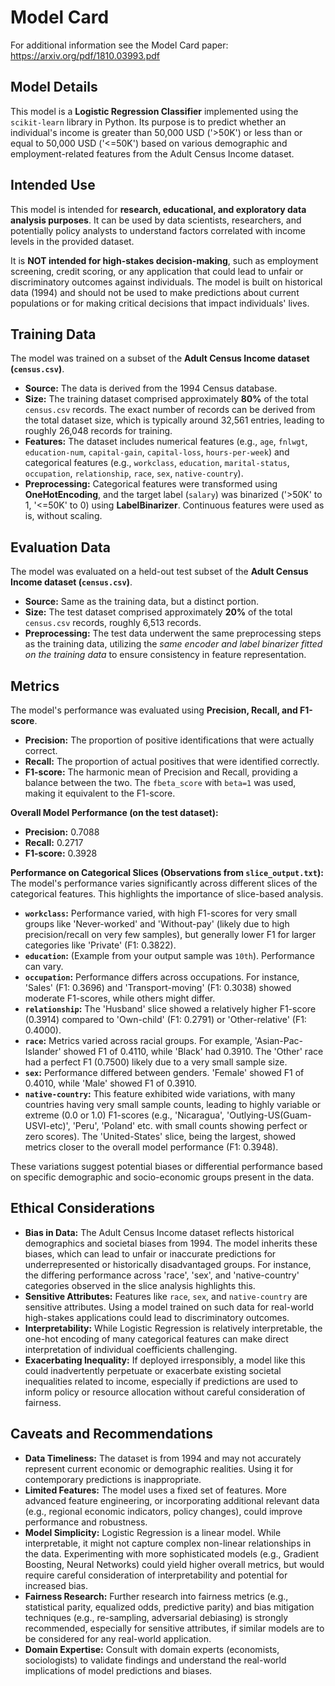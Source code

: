 # Model Card

For additional information see the Model Card paper: https://arxiv.org/pdf/1810.03993.pdf

## Model Details
This model is a **Logistic Regression Classifier** implemented using the `scikit-learn` library in Python. Its purpose is to predict whether an individual's income is greater than 50,000 USD ('>50K') or less than or equal to 50,000 USD ('<=50K') based on various demographic and employment-related features from the Adult Census Income dataset.

## Intended Use
This model is intended for **research, educational, and exploratory data analysis purposes**. It can be used by data scientists, researchers, and potentially policy analysts to understand factors correlated with income levels in the provided dataset.

It is **NOT intended for high-stakes decision-making**, such as employment screening, credit scoring, or any application that could lead to unfair or discriminatory outcomes against individuals. The model is built on historical data (1994) and should not be used to make predictions about current populations or for making critical decisions that impact individuals' lives.

## Training Data
The model was trained on a subset of the **Adult Census Income dataset (`census.csv`)**.
* **Source:** The data is derived from the 1994 Census database.
* **Size:** The training dataset comprised approximately **80%** of the total `census.csv` records. The exact number of records can be derived from the total dataset size, which is typically around 32,561 entries, leading to roughly 26,048 records for training.
* **Features:** The dataset includes numerical features (e.g., `age`, `fnlwgt`, `education-num`, `capital-gain`, `capital-loss`, `hours-per-week`) and categorical features (e.g., `workclass`, `education`, `marital-status`, `occupation`, `relationship`, `race`, `sex`, `native-country`).
* **Preprocessing:** Categorical features were transformed using **OneHotEncoding**, and the target label (`salary`) was binarized ('>50K' to 1, '<=50K' to 0) using **LabelBinarizer**. Continuous features were used as is, without scaling.

## Evaluation Data
The model was evaluated on a held-out test subset of the **Adult Census Income dataset (`census.csv`)**.
* **Source:** Same as the training data, but a distinct portion.
* **Size:** The test dataset comprised approximately **20%** of the total `census.csv` records, roughly 6,513 records.
* **Preprocessing:** The test data underwent the same preprocessing steps as the training data, utilizing the *same encoder and label binarizer fitted on the training data* to ensure consistency in feature representation.

## Metrics
The model's performance was evaluated using **Precision, Recall, and F1-score**.

* **Precision:** The proportion of positive identifications that were actually correct.
* **Recall:** The proportion of actual positives that were identified correctly.
* **F1-score:** The harmonic mean of Precision and Recall, providing a balance between the two. The `fbeta_score` with `beta=1` was used, making it equivalent to the F1-score.

**Overall Model Performance (on the test dataset):**
* **Precision:**  0.7088
* **Recall:** 0.2717
* **F1-score:** 0.3928

**Performance on Categorical Slices (Observations from `slice_output.txt`):**
The model's performance varies significantly across different slices of the categorical features. This highlights the importance of slice-based analysis.

* **`workclass`:** Performance varied, with high F1-scores for very small groups like 'Never-worked' and 'Without-pay' (likely due to high precision/recall on very few samples), but generally lower F1 for larger categories like 'Private' (F1: 0.3822).
* **`education`:** (Example from your output sample was `10th`). Performance can vary.
* **`occupation`:** Performance differs across occupations. For instance, 'Sales' (F1: 0.3696) and 'Transport-moving' (F1: 0.3038) showed moderate F1-scores, while others might differ.
* **`relationship`:** The 'Husband' slice showed a relatively higher F1-score (0.3914) compared to 'Own-child' (F1: 0.2791) or 'Other-relative' (F1: 0.4000).
* **`race`:** Metrics varied across racial groups. For example, 'Asian-Pac-Islander' showed F1 of 0.4110, while 'Black' had 0.3910. The 'Other' race had a perfect F1 (0.7500) likely due to a very small sample size.
* **`sex`:** Performance differed between genders. 'Female' showed F1 of 0.4010, while 'Male' showed F1 of 0.3910.
* **`native-country`:** This feature exhibited wide variations, with many countries having very small sample counts, leading to highly variable or extreme (0.0 or 1.0) F1-scores (e.g., 'Nicaragua', 'Outlying-US(Guam-USVI-etc)', 'Peru', 'Poland' etc. with small counts showing perfect or zero scores). The 'United-States' slice, being the largest, showed metrics closer to the overall model performance (F1: 0.3948).

These variations suggest potential biases or differential performance based on specific demographic and socio-economic groups present in the data.

## Ethical Considerations
* **Bias in Data:** The Adult Census Income dataset reflects historical demographics and societal biases from 1994. The model inherits these biases, which can lead to unfair or inaccurate predictions for underrepresented or historically disadvantaged groups. For instance, the differing performance across 'race', 'sex', and 'native-country' categories observed in the slice analysis highlights this.
* **Sensitive Attributes:** Features like `race`, `sex`, and `native-country` are sensitive attributes. Using a model trained on such data for real-world high-stakes applications could lead to discriminatory outcomes.
* **Interpretability:** While Logistic Regression is relatively interpretable, the one-hot encoding of many categorical features can make direct interpretation of individual coefficients challenging.
* **Exacerbating Inequality:** If deployed irresponsibly, a model like this could inadvertently perpetuate or exacerbate existing societal inequalities related to income, especially if predictions are used to inform policy or resource allocation without careful consideration of fairness.

## Caveats and Recommendations
* **Data Timeliness:** The dataset is from 1994 and may not accurately represent current economic or demographic realities. Using it for contemporary predictions is inappropriate.
* **Limited Features:** The model uses a fixed set of features. More advanced feature engineering, or incorporating additional relevant data (e.g., regional economic indicators, policy changes), could improve performance and robustness.
* **Model Simplicity:** Logistic Regression is a linear model. While interpretable, it might not capture complex non-linear relationships in the data. Experimenting with more sophisticated models (e.g., Gradient Boosting, Neural Networks) could yield higher overall metrics, but would require careful consideration of interpretability and potential for increased bias.
* **Fairness Research:** Further research into fairness metrics (e.g., statistical parity, equalized odds, predictive parity) and bias mitigation techniques (e.g., re-sampling, adversarial debiasing) is strongly recommended, especially for sensitive attributes, if similar models are to be considered for any real-world application.
* **Domain Expertise:** Consult with domain experts (economists, sociologists) to validate findings and understand the real-world implications of model predictions and biases.